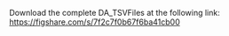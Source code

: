 Download the complete DA_TSVFiles at the following link: https://figshare.com/s/7f2c7f0b67f6ba41cb00
